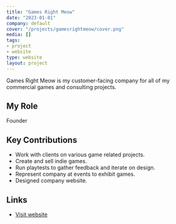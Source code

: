 ```yaml
---
title: "Games Right Meow"
date: "2023-01-01"
company: default
cover: "/projects/gamesrightmeow/cover.png"
media: []
tags:
- project
- website
type: website
layout: project
---
```


Games Right Meow is my customer-facing company for all of my commercial games and consulting projects.

## My Role
Founder

## Key Contributions
* Work with clients on various game related projects.
* Create and sell indie games.
* Run playtests to gather feedback and iterate on design.
* Represent company at events to exhibit games.
* Designed company website.

## Links
* [Visit website](http://gamesrightmeow.com)